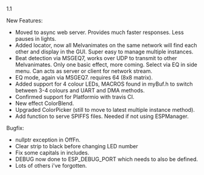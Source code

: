 1.1

New Features:

- Moved to async web server.  Provides much faster responses. Less pauses in lights.
- Added locator, now all Melvanimates on the same network will find each other and display in the GUI.  Super easy to manage multiple instances.
- Beat detection via MSGEQ7, works over UDP to transmit to other Melvanimates.  Only one basic effect, more coming.
  Select via EQ in side menu.  Can acts as server or client for network stream. 
- EQ mode, again via MSGEQ7. requires 64 (8x8 matrix).
- Added support for 4 colour LEDs, MACROS found in myBuf.h to switch between 3-4 colours and UART and DMA methods.
- Confirmed support for Platformio with travis CI.  
- New effect ColorBlend.
- Upgraded ColorPicker (still to move to latest multiple instance method).
- Add function to serve SPIFFS files.  Needed if not using ESPManager.

Bugfix:
- nullptr exception in OffFn.
- Clear strip to black before changing LED number
- Fix some capitals in includes.
- DEBUG now done to ESP_DEBUG_PORT which needs to also be defined.
- Lots of others i've forgotten.
